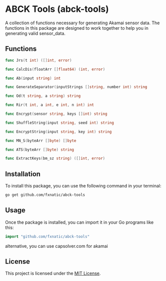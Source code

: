 # ABCK Tools (abck-tools)

A collection of functions necessary for generating Akamai sensor data. The functions in this package are designed to work together to help you in generating valid sensor_data.

## Functions

```go
func Jrs(t int) ([]int, error)

func CalcDis(floatArr []float64) (int, error)

func Ab(input string) int

func GenerateSeparator(inputStrings []string, number int) string

func Od(t string, a string) string

func Rir(t int, a int, e int, n int) int

func Encrypt(sensor string, keys []int) string

func ShuffleString(input string, seed int) string

func EncryptString(input string, key int) string

func MN_S(byteArr []byte) []byte

func ATS(byteArr []byte) string

func ExtractKeys(bm_sz string) ([]int, error)
```

## Installation 

To install this package, you can use the following command in your terminal:

```bash
go get github.com/fxnatic/abck-tools
```

## Usage 

Once the package is installed, you can import it in your Go programs like this:

```go
import "github.com/fxnatic/abck-tools"
```

alternative, you can use capsolver.com for akamai

## License

This project is licensed under the [MIT License](/LICENSE).
